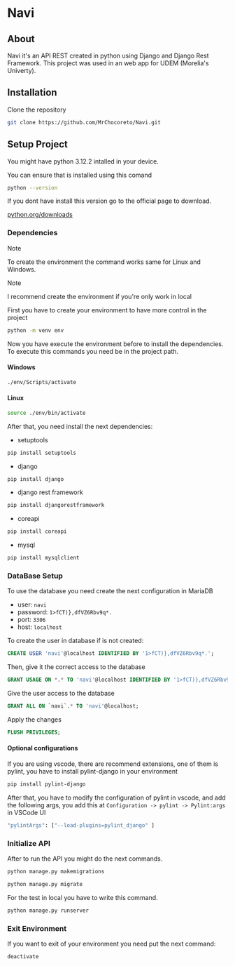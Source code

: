 # Navi

## About
Navi it's an API REST created in python using Django and Django Rest Framework. This project was used in an web app for UDEM (Morelia's Univerty).

## Installation 

Clone the repository

```sh
git clone https://github.com/MrChocoreto/Navi.git 
```

## Setup Project
You might have python 3.12.2 intalled in your device.

You can ensure that is installed using this comand
```sh
python --version
```
If you dont have install this version go to the official page to download.

[python.org/downloads](https://www.python.org/downloads/)

### Dependencies
>[!NOTE]
>To create the environment the command works same for Linux and Windows. 

>[!NOTE]
>I recommend create the environment if you're only work in local 



First you have to create your environment to have more control in the project
```sh
python -m venv env
```
Now you have execute the environment before to install the dependencies. To execute this commands you need be in the project path. 

#### Windows

```sh
./env/Scripts/activate
```

#### Linux
```sh
source ./env/bin/activate
```

After that,              you need install the next dependencies:
- setuptools

```sh
pip install setuptools
```
- django

```sh
pip install django 
```
- django rest framework

```sh
pip install djangorestframework
```
- coreapi

```sh
pip install coreapi
```

- mysql

```sh
pip install mysqlclient
```

### DataBase Setup

To use the database you need create the next configuration in MariaDB

- user: ```navi```
- password: ```1>fCT)},dfVZ6Rbv9q*.```
- port: ```3306```
- host: ```localhost```

To create the user in database if is not created:
```sql
CREATE USER 'navi'@localhost IDENTIFIED BY '1>fCT)},dfVZ6Rbv9q*.';
```
Then, give it the correct access to the database
```sql
GRANT USAGE ON *.* TO 'navi'@localhost IDENTIFIED BY '1>fCT)},dfVZ6Rbv9q*.';
```
Give the user access to the database
```sql
GRANT ALL ON `navi`.* TO 'navi'@localhost;
```
Apply the changes
```sql
FLUSH PRIVILEGES;
```

#### Optional configurations
If you are using vscode, there are recommend extensions, one of them is pylint, you have to install pylint-django in your
environment
```sh
pip install pylint-django
```

After that, you have to modify the configuration of pylint in vscode, and add the following args,
you add this at ```Configuration -> pylint -> Pylint:args``` in VSCode UI
```sh
"pylintArgs": ["--load-plugins=pylint_django" ]
```

### Initialize API

After to run the API you might do the next commands.
```sh
python manage.py makemigrations
```
```sh
python manage.py migrate
```


For the test in local you have to write this command.
```sh
python manage.py runserver
```

### Exit Environment

If you want to exit of your environment you need put the next command:

```sh
deactivate
```

